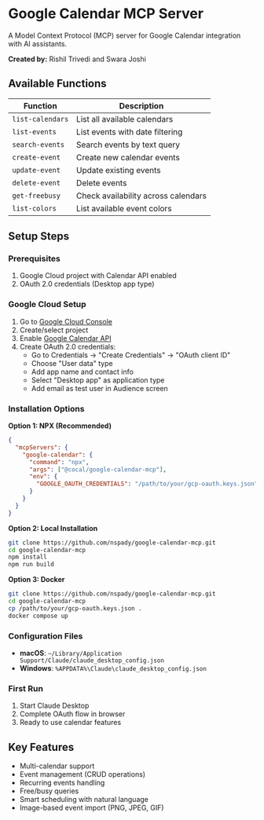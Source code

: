 # Google Calendar MCP Server

A Model Context Protocol (MCP) server for Google Calendar integration with AI assistants.

**Created by:** Rishil Trivedi and Swara Joshi

## Available Functions

| Function | Description |
|----------|-------------|
| `list-calendars` | List all available calendars |
| `list-events` | List events with date filtering |
| `search-events` | Search events by text query |
| `create-event` | Create new calendar events |
| `update-event` | Update existing events |
| `delete-event` | Delete events |
| `get-freebusy` | Check availability across calendars |
| `list-colors` | List available event colors |

## Setup Steps

### Prerequisites
1. Google Cloud project with Calendar API enabled
2. OAuth 2.0 credentials (Desktop app type)

### Google Cloud Setup
1. Go to [Google Cloud Console](https://console.cloud.google.com)
2. Create/select project
3. Enable [Google Calendar API](https://console.cloud.google.com/apis/library/calendar-json.googleapis.com)
4. Create OAuth 2.0 credentials:
   - Go to Credentials → "Create Credentials" → "OAuth client ID"
   - Choose "User data" type
   - Add app name and contact info
   - Select "Desktop app" as application type
   - Add email as test user in Audience screen

### Installation Options

**Option 1: NPX (Recommended)**
```json
{
  "mcpServers": {
    "google-calendar": {
      "command": "npx",
      "args": ["@cocal/google-calendar-mcp"],
      "env": {
        "GOOGLE_OAUTH_CREDENTIALS": "/path/to/your/gcp-oauth.keys.json"
      }
    }
  }
}
```

**Option 2: Local Installation**
```bash
git clone https://github.com/nspady/google-calendar-mcp.git
cd google-calendar-mcp
npm install
npm run build
```

**Option 3: Docker**
```bash
git clone https://github.com/nspady/google-calendar-mcp.git
cd google-calendar-mcp
cp /path/to/your/gcp-oauth.keys.json .
docker compose up
```

### Configuration Files
- **macOS**: `~/Library/Application Support/Claude/claude_desktop_config.json`
- **Windows**: `%APPDATA%\Claude\claude_desktop_config.json`

### First Run
1. Start Claude Desktop
2. Complete OAuth flow in browser
3. Ready to use calendar features

## Key Features
- Multi-calendar support
- Event management (CRUD operations)
- Recurring events handling
- Free/busy queries
- Smart scheduling with natural language
- Image-based event import (PNG, JPEG, GIF)
